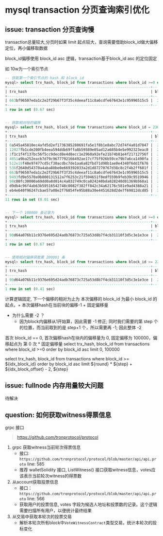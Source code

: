 # mysql transaction 分页查询索引优化

## issue: transaction 分页查询慢 
transaction总量较大,分页时如果 limit 起点较大，查询需要借助block_id做大偏移定位，再小偏移取数据

block_id偏移使用 block_id asc 逻辑，transaction基于block_id asc 的定位固定

如 10w为一个索引节点


```sql
-- 获取第一个索引节点的 hash 和 block_id
mysql> select trx_hash, block_id from transactions where block_id >=0 order by block_id asc limit 100000,1;
+------------------------------------------------------------------+----------+
| trx_hash                                                         | block_id |
+------------------------------------------------------------------+----------+
| 663bf96507eda1c2e2f29b67f3f35c4deeaf11c8a6cdfe67643e1c95996515c5 |  2300789 | 第 100001 条
+------------------------------------------------------------------+----------+
1 row in set (0.67 sec)


-- 获取相对块的偏移
mysql> select trx_hash, block_id from transactions where block_id = 2300789 order by block_id asc;
+------------------------------------------------------------------+----------+
| trx_hash                                                         | block_id |
+------------------------------------------------------------------+----------+
| 0a545a45810ec4afd5d2ef1736385280691fa5e1f8b1e8abc72d74f4a01d7047 |  2300789 | 1
| 12927fb1cde200fb4eea594ddb69ffa8b59589e05ad12a685b4e5e992323eac0 |  2300789 | 2
| 1f1c1f4f137bc56f5cc9decd8e4d8ecc1e2960a92efe21b74b81e4f21712756f |  2300789 | 3
| 4051a9ba252eacb7d79c9677792166492ae17cf75f926b59ce79b7a6ca1490fa |  2300789 | 4
| 512e19f40e97477cd5cf30acdbc7de1aa6a82fbd71d98b1ae0e4340f6dd1f676 |  2300789 | 5
| 536f2640d54370a4aba88be0e669392033a2d1d87270767d38c8c2f4b2ff601f |  2300789 | 6   第 100000 条
| 663bf96507eda1c2e2f29b67f3f35c4deeaf11c8a6cdfe67643e1c95996515c5 |  2300789 | 7 * 第 100001 条
| 9493fd9e5570a9b800131512a7f6253c21f594651f8edf559b9feb39c9519946 |  2300789 |
| 98c00fc30000a69dd0a8d014c4a032749c0ca824240bda828248d81369b568a1 |  2300789 |
| d9db4c96f4ab63b59516542748c8082f382ff842c34a62176c581e9ad4388a21 |  2300789 |
| eb4e640f96247cbae57a08e2f76854fe95b88a30e4451628d2de7f69812dcd85 |  2300789 |
+------------------------------------------------------------------+----------+
11 rows in set (0.01 sec)


-- 下一个 100000 条记录为
mysql> select trx_hash, block_id from transactions where block_id >=0 order by block_id asc limit 200000,1;
+------------------------------------------------------------------+----------+
| trx_hash                                                         | block_id |
+------------------------------------------------------------------+----------+
| 90d64a076b11c9376e695d24adb76873c725a53d8b7f4cb31110f3d5c3e1e3ce |  2315969 | 第 200001 条
+------------------------------------------------------------------+----------+
1 row in set (0.67 sec)


-- 使用相对偏移获取第 200001 条
mysql> select trx_hash, block_id from transactions where block_id >= 2300789 order by block_id asc limit 100006,1;
+------------------------------------------------------------------+----------+
| trx_hash                                                         | block_id |
+------------------------------------------------------------------+----------+
| 90d64a076b11c9376e695d24adb76873c725a53d8b7f4cb31110f3d5c3e1e3ce |  2315969 |
+------------------------------------------------------------------+----------+
1 row in set (0.41 sec)

```

计算逻辑固定, 下一个偏移的相对为止为 本次偏移的 block_id 为最小 block_id 的起点，+ 本次偏移hash在当前块的偏移-1 + 固定偏移量
+ 为什么需要 -2 ？
    + 因为block内偏移从1开始算，因此需要 -1 修正; 同时我们需要的第 step 个的位置，而当前取到的是 step+1 个，所以需要再 -1; 因此整体 -2

首次 block_id == 0, 首次偏移hash在块内的偏移量为 0, 固定偏移为 100000，偏移起点为 第 0 次 * 固定偏移量
select trx_hash, block_id from transactions where block_id >=0 order by block_id asc limit 0, 100000

select trx_hash, block_id from transactions where block_id >= ${idx_block_id} order by block_id asc limit  ${round} * ${step} + ${idx_block_offset} - 2, ${step}






## issue: fullnode 内存用量较大问题
待解决


## question: 如何获取witness得票信息

grpc 接口

> https://github.com/tronprotocol/protocol


1. grpc 获取witness当前轮次得票信息
    + 接口: `https://github.com/tronprotocol/protocol/blob/master/api/api.proto` line: 585
    + 推荐 walletSolidity 接口, ListWitness() 接口获取witness信息，votes应该表示当前轮次witness的得票数
2. 从account获取投票信息
    + 接口：`https://github.com/tronprotocol/protocol/blob/master/api/api.proto` line: 566
    + 获取用户的投票信息, votes 字段为候选人地址和投票数的记录。这个逻辑需要扫描所有用户，以便统计最终结果
3. 从交易中获取本轮次的投票交易
    + 解析本轮次所有block中`VoteWitnessContract`类型交易，统计本轮次的投标变化